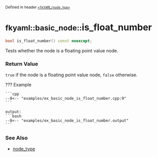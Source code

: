 <small>Defined in header [`<fkYAML/node.hpp>`](https://github.com/fktn-k/fkYAML/blob/develop/include/fkYAML/node.hpp)</small>

# <small>fkyaml::basic_node::</small>is_float_number

```cpp
bool is_float_number() const noexcept;
```

Tests whether the node is a floating point value node.  

### **Return Value**

`true` if the node is a floating point value node, `false` otherwise.  

??? Example

    ```cpp
    --8<-- "examples/ex_basic_node_is_float_number.cpp:9"
    ```

    output:
    ```bash
    --8<-- "examples/ex_basic_node_is_float_number.output"
    ```

### **See Also**

* [node_type](../node_type.md)

